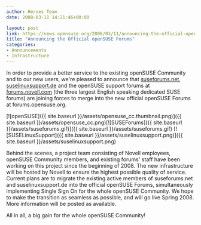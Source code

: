 ```yaml
---
author: Heroes Team
date: 2008-03-11 14:21:46+00:00

layout: post
link: https://news.opensuse.org/2008/03/11/announcing-the-official-opensuse-forums/
title: "Announcing the Official openSUSE Forums"
categories:
- Announcements
- Infrastructure
---
```

In order to provide a better service to the existing openSUSE Community and to our new users, we're pleased to announce that [suseforums.net](http://www.suseforums.net), [suselinuxsupport.de](http://www.suselinuxsupport.de) and the openSUSE support forums at [forums.novell.com](http://forums.novell.com/opensuse-support-forums/) (the three largest English speaking dedicated SUSE forums) are joining forces to merge into the new official openSUSE Forums at forums.opensuse.org.

[![openSUSE]({{ site.baseurl }}/assets/opensuse_cc.thumbnail.png)]({{ site.baseurl }}/assets/opensuse_cc.png)[![SUSEForums]({{ site.baseurl }}/assets/suseforums.gif)]({{ site.baseurl }}/assets/suseforums.gif)
[![SUSELinuxSupport]({{ site.baseurl }}/assets/suselinuxsupport.png)]({{ site.baseurl }}/assets/suselinuxsupport.png)
  


Behind the scenes, a project team consisting of Novell employees, openSUSE Community members, and existing forums' staff have been working on this project since the beginning of 2008. The new infrastructure will be hosted by Novell to ensure the highest possible quality of service. 
Current plans are to migrate the existing active members of suseforums.net and suselinuxsupport.de into the official openSUSE Forums, simultaneously implementing Single Sign On for the whole openSUSE Community. We hope to make the transition as seamless as possible, and will go live Spring 2008. More information will be posted as available.

All in all, a big gain for the whole openSUSE Community!		
